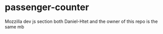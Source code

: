 # passenger-counter
Mozzilla dev js section
both Daniel-Htet and the owner of this repo is the same mb
